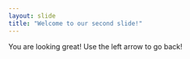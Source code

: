 ```yaml
---
layout: slide
title: "Welcome to our second slide!"
---
```

You are looking great!
Use the left arrow to go back!
